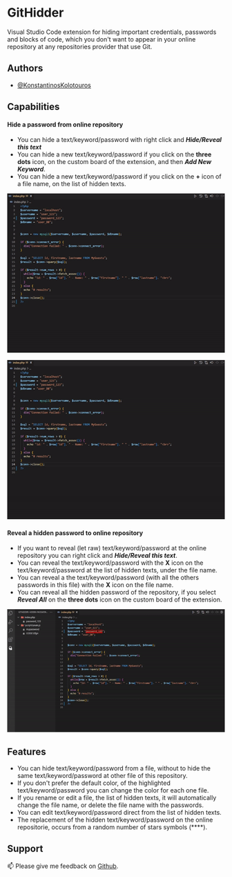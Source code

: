 
# GitHidder

Visual Studio Code extension for hiding important credentials, passwords and blocks of code, which you don't want to appear in your online repository at any repositories provider that use Git.


## Authors

- [@KonstantinosKolotouros](https://github.com/KonstantinosKol)


## Capabilities

####  Hide a password from online repository
- You can hide a text/keyword/password with right click and ***Hide/Reveal this text***
- You can hide a new text/keyword/password if you click on the **three dots** icon, on the custom board of the extension, and then ***Add New Keyword***.
- You can hide a new text/keyword/password if you click on the **+** icon of a file name, on the list of hidden texts.

![media/sample_Insertion.gif](https://github.com/KonstantinosKol/GitHidder/raw/master/media/sample_Insertion.gif)

![media/sample_Insertion.gif](https://github.com/KonstantinosKol/GitHidder/raw/master/media/sample_Insertion.gif)

####  Reveal a hidden password to online repository
- If you want to reveal (let raw) text/keyword/password at the online repository you can right click and ***Hide/Reveal this text***.
- You can reveal the text/keyword/password with the **X** icon on the text/keyword/password at the list of hidden texts, under the file name.
- You can reveal a the text/keyword/password (with all the others passwords in this file) with the **X** icon on the file name. 
- You can reveal all the hidden password of the repository, if you select ***Reveal All*** on the **three dots** icon on the custom board of the extension.

![media/sample_Deletion.gif](https://github.com/KonstantinosKol/GitHidder/raw/master/media/sample_Deletion.gif)

## Features

- You can hide text/keyword/password from a file, without to hide the same text/keyword/password at other file of this repository.
- If you don't prefer the default color, of the highlighted text/keyword/password you can change the color for each one file.
- If you rename or edit a file, the list of hidden texts, it will automatically change the file name, or delete the file name with the passwords.
- You can edit text/keyword/password direct from the list of hidden texts.
- The replacement of the hidden text/keyword/password on the online repositorie, occurs from a random number of stars symbols (****).
##  Support

📫 Please give me feedback on [Github](https://github.com/KonstantinosKol).
